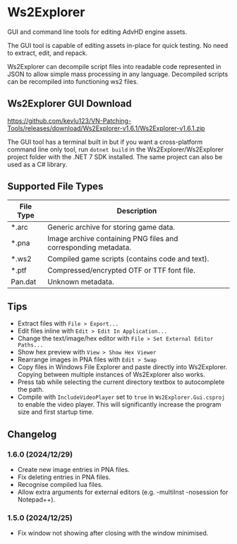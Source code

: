# Ws2Explorer

GUI and command line tools for editing AdvHD engine assets.

The GUI tool is capable of editing assets in-place for quick
testing. No need to extract, edit, and repack.

Ws2Explorer can decompile script files into readable code represented
in JSON to allow simple mass processing in any language. Decompiled
scripts can be recompiled into functioning ws2 files.

## Ws2Explorer GUI Download

<https://github.com/kevlu123/VN-Patching-Tools/releases/download/Ws2Explorer-v1.6.1/Ws2Explorer-v1.6.1.zip>

The GUI tool has a terminal built in but if you want a cross-platform
command line only tool, run `dotnet build` in the
Ws2Explorer/Ws2Explorer project folder with the .NET 7 SDK installed.
The same project can also be used as a C# library.

## Supported File Types

| File Type | Description                                                    |
|-----------|----------------------------------------------------------------|
| *.arc     | Generic archive for storing game data.                         |
| *.pna     | Image archive containing PNG files and corresponding metadata. |
| *.ws2     | Compiled game scripts (contains code and text).                |
| *.ptf     | Compressed/encrypted OTF or TTF font file.                     |
| Pan.dat   | Unknown metadata.                                              |

## Tips

- Extract files with `File > Export...`
- Edit files inline with `Edit > Edit In Application...`
- Change the text/image/hex editor with `File > Set External Editor Paths...`
- Show hex preview with `View > Show Hex Viewer`
- Rearrange images in PNA files with `Edit > Swap`
- Copy files in Windows File Explorer and paste directly into Ws2Explorer. Copying between multiple instances of Ws2Explorer also works.
- Press tab while selecting the current directory textbox to autocomplete the path.
- Compile with `IncludeVideoPlayer` set to `true` in `Ws2Explorer.Gui.csproj` to enable the video player. This will significantly increase the program size and first startup time.

## Changelog

### 1.6.0 (2024/12/29)

- Create new image entries in PNA files.
- Fix deleting entries in PNA files.
- Recognise compiled lua files.
- Allow extra arguments for external editors (e.g. -multiInst -nosession for Notepad++).

### 1.5.0 (2024/12/25)

- Fix window not showing after closing with the window minimised.
